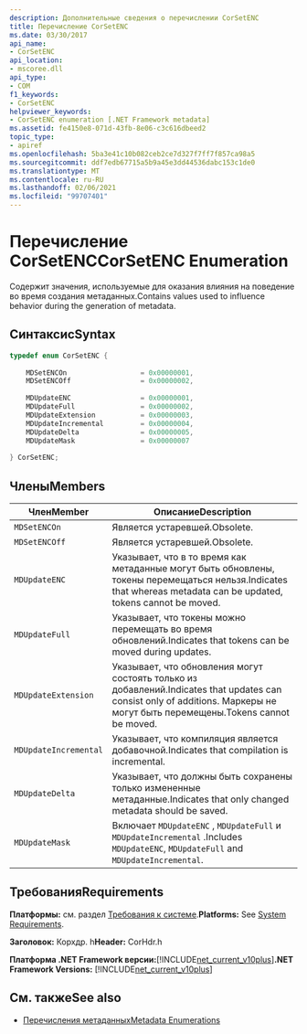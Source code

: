 ```yaml
---
description: Дополнительные сведения о перечислении CorSetENC
title: Перечисление CorSetENC
ms.date: 03/30/2017
api_name:
- CorSetENC
api_location:
- mscoree.dll
api_type:
- COM
f1_keywords:
- CorSetENC
helpviewer_keywords:
- CorSetENC enumeration [.NET Framework metadata]
ms.assetid: fe4150e8-071d-43fb-8e06-c3c616dbeed2
topic_type:
- apiref
ms.openlocfilehash: 5ba3e41c10b082ceb2ce7d327f7ff7f857ca98a5
ms.sourcegitcommit: ddf7edb67715a5b9a45e3dd44536dabc153c1de0
ms.translationtype: MT
ms.contentlocale: ru-RU
ms.lasthandoff: 02/06/2021
ms.locfileid: "99707401"
---
```

# <a name="corsetenc-enumeration"></a><span data-ttu-id="98c2b-103">Перечисление CorSetENC</span><span class="sxs-lookup"><span data-stu-id="98c2b-103">CorSetENC Enumeration</span></span>

<span data-ttu-id="98c2b-104">Содержит значения, используемые для оказания влияния на поведение во время создания метаданных.</span><span class="sxs-lookup"><span data-stu-id="98c2b-104">Contains values used to influence behavior during the generation of metadata.</span></span>  
  
## <a name="syntax"></a><span data-ttu-id="98c2b-105">Синтаксис</span><span class="sxs-lookup"><span data-stu-id="98c2b-105">Syntax</span></span>  
  
```cpp  
typedef enum CorSetENC {  
  
    MDSetENCOn                  = 0x00000001,  
    MDSetENCOff                 = 0x00000002,  
  
    MDUpdateENC                 = 0x00000001,  
    MDUpdateFull                = 0x00000002,  
    MDUpdateExtension           = 0x00000003,  
    MDUpdateIncremental         = 0x00000004,  
    MDUpdateDelta               = 0x00000005,  
    MDUpdateMask                = 0x00000007  
  
} CorSetENC;  
```  
  
## <a name="members"></a><span data-ttu-id="98c2b-106">Члены</span><span class="sxs-lookup"><span data-stu-id="98c2b-106">Members</span></span>  
  
|<span data-ttu-id="98c2b-107">Член</span><span class="sxs-lookup"><span data-stu-id="98c2b-107">Member</span></span>|<span data-ttu-id="98c2b-108">Описание</span><span class="sxs-lookup"><span data-stu-id="98c2b-108">Description</span></span>|  
|------------|-----------------|  
|`MDSetENCOn`|<span data-ttu-id="98c2b-109">Является устаревшей.</span><span class="sxs-lookup"><span data-stu-id="98c2b-109">Obsolete.</span></span>|  
|`MDSetENCOff`|<span data-ttu-id="98c2b-110">Является устаревшей.</span><span class="sxs-lookup"><span data-stu-id="98c2b-110">Obsolete.</span></span>|  
|`MDUpdateENC`|<span data-ttu-id="98c2b-111">Указывает, что в то время как метаданные могут быть обновлены, токены перемещаться нельзя.</span><span class="sxs-lookup"><span data-stu-id="98c2b-111">Indicates that whereas metadata can be updated, tokens cannot be moved.</span></span>|  
|`MDUpdateFull`|<span data-ttu-id="98c2b-112">Указывает, что токены можно перемещать во время обновлений.</span><span class="sxs-lookup"><span data-stu-id="98c2b-112">Indicates that tokens can be moved during updates.</span></span>|  
|`MDUpdateExtension`|<span data-ttu-id="98c2b-113">Указывает, что обновления могут состоять только из добавлений.</span><span class="sxs-lookup"><span data-stu-id="98c2b-113">Indicates that updates can consist only of additions.</span></span> <span data-ttu-id="98c2b-114">Маркеры не могут быть перемещены.</span><span class="sxs-lookup"><span data-stu-id="98c2b-114">Tokens cannot be moved.</span></span>|  
|`MDUpdateIncremental`|<span data-ttu-id="98c2b-115">Указывает, что компиляция является добавочной.</span><span class="sxs-lookup"><span data-stu-id="98c2b-115">Indicates that compilation is incremental.</span></span>|  
|`MDUpdateDelta`|<span data-ttu-id="98c2b-116">Указывает, что должны быть сохранены только измененные метаданные.</span><span class="sxs-lookup"><span data-stu-id="98c2b-116">Indicates that only changed metadata should be saved.</span></span>|  
|`MDUpdateMask`|<span data-ttu-id="98c2b-117">Включает `MDUpdateENC` , `MDUpdateFull` и `MDUpdateIncremental` .</span><span class="sxs-lookup"><span data-stu-id="98c2b-117">Includes `MDUpdateENC`, `MDUpdateFull` and `MDUpdateIncremental`.</span></span>|  
  
## <a name="requirements"></a><span data-ttu-id="98c2b-118">Требования</span><span class="sxs-lookup"><span data-stu-id="98c2b-118">Requirements</span></span>  

 <span data-ttu-id="98c2b-119">**Платформы:** см. раздел [Требования к системе](../../get-started/system-requirements.md).</span><span class="sxs-lookup"><span data-stu-id="98c2b-119">**Platforms:** See [System Requirements](../../get-started/system-requirements.md).</span></span>  
  
 <span data-ttu-id="98c2b-120">**Заголовок:** Корхдр. h</span><span class="sxs-lookup"><span data-stu-id="98c2b-120">**Header:** CorHdr.h</span></span>  
  
 <span data-ttu-id="98c2b-121">**Платформа .NET Framework версии:**[!INCLUDE[net_current_v10plus](../../../../includes/net-current-v10plus-md.md)]</span><span class="sxs-lookup"><span data-stu-id="98c2b-121">**.NET Framework Versions:** [!INCLUDE[net_current_v10plus](../../../../includes/net-current-v10plus-md.md)]</span></span>  
  
## <a name="see-also"></a><span data-ttu-id="98c2b-122">См. также</span><span class="sxs-lookup"><span data-stu-id="98c2b-122">See also</span></span>

- [<span data-ttu-id="98c2b-123">Перечисления метаданных</span><span class="sxs-lookup"><span data-stu-id="98c2b-123">Metadata Enumerations</span></span>](metadata-enumerations.md)
